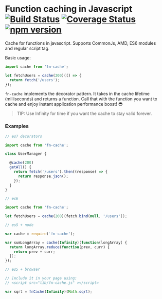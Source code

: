 # Function caching in Javascript [![Build Status](https://travis-ci.org/alejorod/cache.svg?branch=master)](https://travis-ci.org/alejorod/cache) [![Coverage Status](https://coveralls.io/repos/github/alejorod/cache/badge.svg?branch=master)](https://coveralls.io/github/alejorod/cache?branch=master) [![npm version](https://badge.fury.io/js/fn-cache.svg)](https://badge.fury.io/js/fn-cache)  

Cache for functions in javascript. Supports CommonJs, AMD, ES6 modules and regular script tag.

Basic usage:

```Javascript
import cache from 'fn-cache';

let fetchUsers = cache(200)(() => {
  return fetch('/users');
});
```

```fn-cache``` implements the decorator pattern. It takes in the cache lifetime (milliseconds) and returns a function. Call that with the function you want to cache and enjoy instant application performance boost! 😎

> TIP: Use Infinity for time if you want the cache to stay valid forever.

### Examples

```Javascript
// es7 decorators

import cache from 'fn-cache';

class UserManager {

  @cache(200)
  getAll() {
    return fetch('/users').then((response) => {
      return response.json();
    });
  }
}
```

```Javascript
// es6

import cache from 'fn-cache';

let fetchUsers = cache(200)(fetch.bind(null, '/users'));
```

```Javascript
// es5 + node

var cache = require('fn-cache');

var sumLongArray = cache(Infinity)(function(longArray) {
  return longArray.reduce(function(prev, curr) {
    return prev + curr;
  });
});
```

```Javascript
// es5 + browser

// Include it in your page using:
// <script src="lib/fn-cache.js" ></script>

var sqrt = fnCache(Infinity)(Math.sqrt);
```
